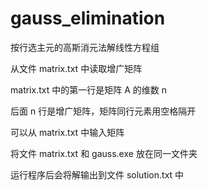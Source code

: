 # gauss_elimination
按行选主元的高斯消元法解线性方程组

从文件 matrix.txt 中读取增广矩阵

matrix.txt 中的第一行是矩阵 A 的维数 n

后面 n 行是增广矩阵，矩阵同行元素用空格隔开

可以从 matrix.txt 中输入矩阵

将文件 matrix.txt 和 gauss.exe 放在同一文件夹

运行程序后会将解输出到文件 solution.txt 中
